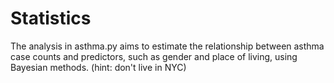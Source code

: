 # Statistics


The analysis in asthma.py aims to estimate the relationship between asthma case counts and predictors, such as gender and place of living, using Bayesian methods. (hint: don't live in NYC)
